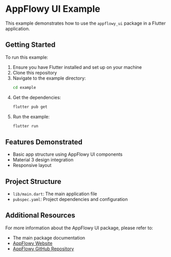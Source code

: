 # AppFlowy UI Example

This example demonstrates how to use the `appflowy_ui` package in a Flutter application.

## Getting Started

To run this example:

1. Ensure you have Flutter installed and set up on your machine
2. Clone this repository
3. Navigate to the example directory:
   ```bash
   cd example
   ```
4. Get the dependencies:
   ```bash
   flutter pub get
   ```
5. Run the example:
   ```bash
   flutter run
   ```

## Features Demonstrated

- Basic app structure using AppFlowy UI components
- Material 3 design integration
- Responsive layout

## Project Structure

- `lib/main.dart`: The main application file
- `pubspec.yaml`: Project dependencies and configuration

## Additional Resources

For more information about the AppFlowy UI package, please refer to:

- The main package documentation
- [AppFlowy Website](https://appflowy.io)
- [AppFlowy GitHub Repository](https://github.com/AppFlowy-IO/AppFlowy)
